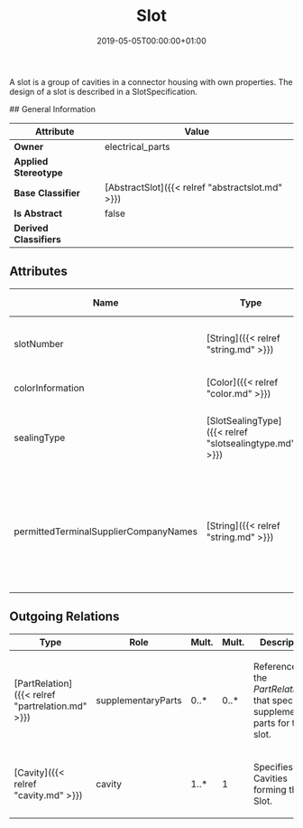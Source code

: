 ﻿---
title: Slot
toc: false
type: specs
date: "2019-05-05T00:00:00+01:00"
draft: false
menu_name: vec120

# Prev/next pager order (if `docs_section_pager` enabled in `params.toml`)
weight: 
---
<html>   <head>     </head>   <body>     <p> A slot is a group of cavities in a connector housing with own properties. The design of a slot is described in a SlotSpecification.      </p>    </body> </html> 
## General Information

| Attribute               | Value |
|-------------------------|-------|
| **Owner**               | electrical_parts |
| **Applied Stereotype**  |   |
| **Base Classifier**     | [AbstractSlot]({{< relref "abstractslot.md" >}})<br/>  |
| **Is Abstract**         | false |
| **Derived Classifiers** |   |


## Attributes
|  Name  |  Type  |  Mult.  |  Description  |  Owning Classifier  |
|--------|--------|---------|---------------|--------------|
|slotNumber | [String]({{< relref "string.md" >}}) | 0..1 | <html><body><p>Specifies the number of the slot. This must be unique within a ConnectorHousingSpecification.  </p></body></html> | [AbstractSlot]({{< relref "abstractslot.md" >}}) |
|colorInformation | [Color]({{< relref "color.md" >}}) | 0..* | <html>   <head>     </head>   <body>     <p> Specifies the color of the slot.      </p>    </body> </html>  | [Slot]({{< relref "slot.md" >}}) |
|sealingType | [SlotSealingType]({{< relref "slotsealingtype.md" >}}) | 0..1 | <html>   <head>     </head>   <body>     <p> Specifies the type of the sealing of the slot, if sealed. The values are defined in an <i>OpenEnumeration</i>.      </p>    </body> </html>  | [Slot]({{< relref "slot.md" >}}) |
|permittedTerminalSupplierCompanyNames | [String]({{< relref "string.md" >}}) | 0..* | <html>   <head>     </head>   <body>     <p> If this attribute is defined, it is only permitted to use terminals of one of the listed terminal suppliers.      </p>      <p> The used company name shall be same as the one used as <i>PartVersion.companyName</i> for part numbers of this supplier.      </p>    </body> </html>  | [Slot]({{< relref "slot.md" >}}) |

## Outgoing Relations
|    Type  |   Role   |   Mult.   |   Mult.   |   Description   |
|----------|----------|-----------|-----------|-----------------|
| [PartRelation]({{< relref "partrelation.md" >}}) | supplementaryParts | 0..* | 0..* | <html>   <head>     </head>   <body>     <p> References the <i>PartRelations</i> that specify supplementary parts for this slot.      </p>  </body> </html> |
| [Cavity]({{< relref "cavity.md" >}}) | cavity | 1..* | 1 | <html>   <head>     </head>   <body>     <p> Specifies the Cavities forming the Slot.      </p>    </body> </html>  |
